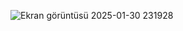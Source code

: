 ![Ekran görüntüsü 2025-01-30 231928](https://github.com/user-attachments/assets/64cec6ce-5a5c-41a4-b03b-83b4c34b8754)
